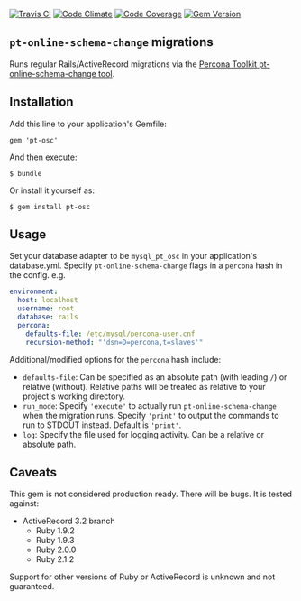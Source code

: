[![Travis CI](https://travis-ci.org/steverice/pt-osc.svg)](https://travis-ci.org/steverice/pt-osc)
[![Code Climate](https://codeclimate.com/github/steverice/pt-osc.png)](https://codeclimate.com/github/steverice/pt-osc)
[![Code Coverage](https://codeclimate.com/github/steverice/pt-osc/coverage.png)](https://codeclimate.com/github/steverice/pt-osc)
[![Gem Version](https://badge.fury.io/rb/pt-osc.svg)](http://badge.fury.io/rb/pt-osc)

## `pt-online-schema-change` migrations

Runs regular Rails/ActiveRecord migrations via the [Percona Toolkit pt-online-schema-change tool](http://www.percona.com/doc/percona-toolkit/2.1/pt-online-schema-change.html).

## Installation

Add this line to your application's Gemfile:

    gem 'pt-osc'

And then execute:

    $ bundle

Or install it yourself as:

    $ gem install pt-osc

## Usage

Set your database adapter to be `mysql_pt_osc` in your application's database.yml.
Specify `pt-online-schema-change` flags in a `percona` hash in the config.
e.g.
```yaml
environment:
  host: localhost
  username: root
  database: rails
  percona:
    defaults-file: /etc/mysql/percona-user.cnf
    recursion-method: "'dsn=D=percona,t=slaves'"
```

Additional/modified options for the `percona` hash include:
  - `defaults-file`: Can be specified as an absolute path (with leading `/`) or relative (without). Relative paths will be treated as relative to your project's working directory.
  - `run_mode`: Specify `'execute'` to actually run `pt-online-schema-change` when the migration runs. Specify `'print'` to output the commands to run to STDOUT instead. Default is `'print'`.
  - `log`: Specify the file used for logging activity. Can be a relative or absolute path.

## Caveats

This gem is not considered production ready. There will be bugs.
It is tested against:
- ActiveRecord 3.2 branch
  - Ruby 1.9.2
  - Ruby 1.9.3
  - Ruby 2.0.0
  - Ruby 2.1.2

Support for other versions of Ruby or ActiveRecord is unknown and not guaranteed.
